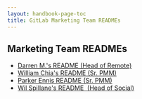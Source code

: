 ```yaml
---
layout: handbook-page-toc
title: GitLab Marketing Team READMEs
---
```

## Marketing Team READMEs

- [Darren M.'s README (Head of Remote)](/handbook/marketing/readmes/dmurph/)
- [William Chia's README (Sr. PMM)](/handbook/marketing/readmes/william-chia.html)
- [Parker Ennis README (Sr. PMM)](/handbook/marketing/readmes/parker-ennis.html)
- [Wil Spillane's README  (Head of Social)](https://about.gitlab.com/handbook/marketing/readmes/wspillane.html)